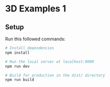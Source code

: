 # 3D Examples 1

## Setup
Run this followed commands:

``` bash
# Install dependencies
npm install

# Run the local server at localhost:9000
npm run dev

# Build for production in the dist/ directory
npm run build
```